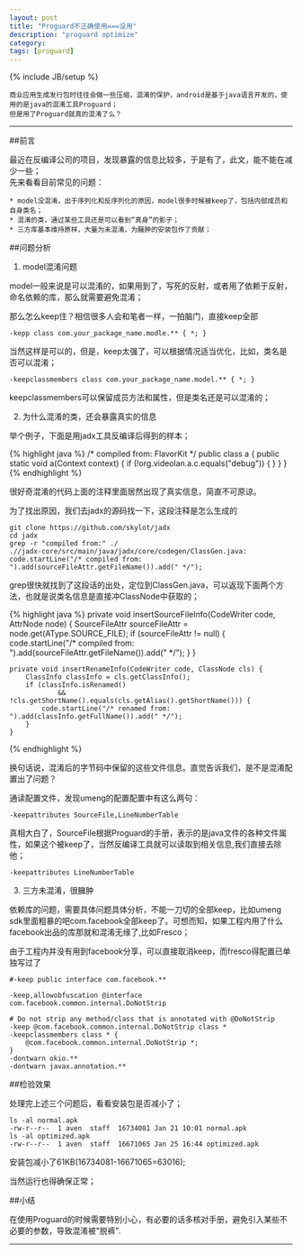 ```yaml
---
layout: post
title: "Proguard不正确使用===没用"
description: "proguard optimize"
category: 
tags: [proguard]
---
```

{% include JB/setup %}

	商业应用生成发行包时往往会做一些压缩，混淆的保护，android是基于java语言开发的，使用的是java的混淆工具Proguard；
	但是用了Proguard就真的混淆了么？

---

##前言

最近在反编译公司的项目，发现暴露的信息比较多，于是有了，此文，能不能在减少一些；  
先来看看目前常见的问题：
	
	* model没混淆，出于序列化和反序列化的原因，model很多时候被keep了，包括内部成员和自身类名；
	* 混淆的类，通过某些工具还是可以看到“真身”的影子；
	* 三方库基本维持原样，大量为未混淆，为臃肿的安装包作了贡献；

##问题分析

1. model混淆问题

model一般来说是可以混淆的，如果用到了，写死的反射，或者用了依赖于反射，命名依赖的库，那么就需要避免混淆；

那么怎么keep住？相信很多人会和笔者一样，一拍脑门，直接keep全部
	
	-kepp class com.your_package_name.modle.** { *; }

当然这样是可以的，但是，keep太强了，可以根据情况适当优化，比如，类名是否可以混淆；

	-keepclassmembers class com.your_package_name.model.** { *; }

keepclassmembers可以保留成员方法和属性，但是类名还是可以混淆的；

2. 为什么混淆的类，还会暴露真实的信息

举个例子，下面是用jadx工具反编译后得到的样本；

{% highlight java %}
	/* compiled from: FlavorKit */
public class a {
    public static void a(Context context) {
        if (!org.videolan.a.c.equals("debug")) {
        }
    }
}
{% endhighlight %}

很好奇混淆的代码上面的注释里面居然出现了真实信息，简直不可原谅。

为了找出原因，我们去jadx的源码找一下，这段注释是怎么生成的

	git clone https://github.com/skylot/jadx
	cd jadx
	grep -r "compiled from:" ./
	.//jadx-core/src/main/java/jadx/core/codegen/ClassGen.java:			code.startLine("/* compiled from: ").add(sourceFileAttr.getFileName()).add(" */");
	
grep很快就找到了这段话的出处，定位到ClassGen.java，可以返现下面两个方法，也就是说类名信息是直接冲ClassNode中获取的；

{% highlight java %}
	private void insertSourceFileInfo(CodeWriter code, AttrNode node) {
		SourceFileAttr sourceFileAttr = node.get(AType.SOURCE_FILE);
		if (sourceFileAttr != null) {
			code.startLine("/* compiled from: ").add(sourceFileAttr.getFileName()).add(" */");
		}
	}

	private void insertRenameInfo(CodeWriter code, ClassNode cls) {
		ClassInfo classInfo = cls.getClassInfo();
		if (classInfo.isRenamed()
				&& !cls.getShortName().equals(cls.getAlias().getShortName())) {
			code.startLine("/* renamed from: ").add(classInfo.getFullName()).add(" */");
		}
	}
{% endhighlight %}

换句话说，混淆后的字节码中保留的这些文件信息。直觉告诉我们，是不是混淆配置出了问题？

通读配置文件，发现umeng的配置配置中有这么两句：

	-keepattributes SourceFile,LineNumberTable
	
真相大白了，SourceFile根据Proguard的手册，表示的是java文件的各种文件属性，如果这个被keep了，当然反编译工具就可以读取到相关信息,我们直接去除他；

	-keepattributes LineNumberTable
	
3. 三方未混淆，很臃肿

依赖库的问题，需要具体问题具体分析，不能一刀切的全部keep，比如umeng sdk里面粗暴的吧com.facebook全部keep了。可想而知，如果工程内用了什么facebook出品的库那就和混淆无缘了,比如Fresco；

由于工程内并没有用到facebook分享，可以直接取消keep，而fresco得配置已单独写过了
	
	#-keep public interface com.facebook.**
	
	-keep,allowobfuscation @interface com.facebook.common.internal.DoNotStrip

	# Do not strip any method/class that is annotated with @DoNotStrip
	-keep @com.facebook.common.internal.DoNotStrip class *
	-keepclassmembers class * {
    	@com.facebook.common.internal.DoNotStrip *;
	}
	-dontwarn okio.**
	-dontwarn javax.annotation.**
	
##检验效果

处理完上述三个问题后，看看安装包是否减小了；
	
	ls -al normal.apk
	-rw-r--r--  1 aven  staff  16734081 Jan 21 10:01 normal.apk
	ls -al optimized.apk
	-rw-r--r--  1 aven  staff  16671065 Jan 25 16:44 optimized.apk

安装包减小了61KB(16734081-16671065=63016);

当然运行也得确保正常；

##小结

在使用Proguard的时候需要特别小心，有必要的话多核对手册，避免引入某些不必要的参数，导致混淆被"脱裤".

---




	
